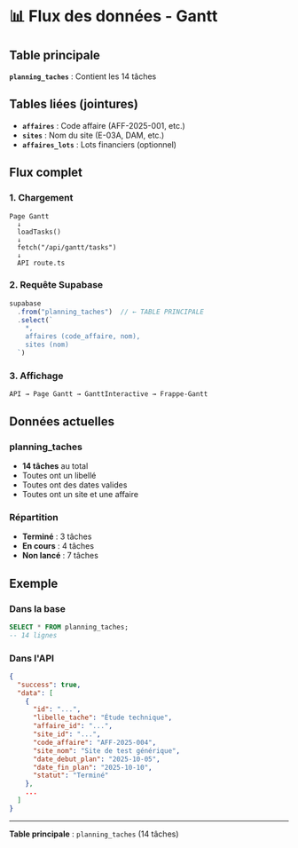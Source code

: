 # 📊 Flux des données - Gantt

## Table principale
**`planning_taches`** : Contient les 14 tâches

## Tables liées (jointures)
- **`affaires`** : Code affaire (AFF-2025-001, etc.)
- **`sites`** : Nom du site (E-03A, DAM, etc.)
- **`affaires_lots`** : Lots financiers (optionnel)

## Flux complet

### 1. Chargement
```
Page Gantt
  ↓
  loadTasks()
  ↓
  fetch("/api/gantt/tasks")
  ↓
  API route.ts
```

### 2. Requête Supabase
```typescript
supabase
  .from("planning_taches")  // ← TABLE PRINCIPALE
  .select(`
    *,
    affaires (code_affaire, nom),
    sites (nom)
  `)
```

### 3. Affichage
```
API → Page Gantt → GanttInteractive → Frappe-Gantt
```

## Données actuelles

### planning_taches
- **14 tâches** au total
- Toutes ont un libellé
- Toutes ont des dates valides
- Toutes ont un site et une affaire

### Répartition
- **Terminé** : 3 tâches
- **En cours** : 4 tâches
- **Non lancé** : 7 tâches

## Exemple

### Dans la base
```sql
SELECT * FROM planning_taches;
-- 14 lignes
```

### Dans l'API
```json
{
  "success": true,
  "data": [
    {
      "id": "...",
      "libelle_tache": "Étude technique",
      "affaire_id": "...",
      "site_id": "...",
      "code_affaire": "AFF-2025-004",
      "site_nom": "Site de test générique",
      "date_debut_plan": "2025-10-05",
      "date_fin_plan": "2025-10-10",
      "statut": "Terminé"
    },
    ...
  ]
}
```

---

**Table principale** : `planning_taches` (14 tâches)

